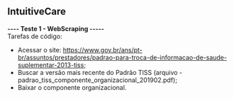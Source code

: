 ## IntuitiveCare
**---- Teste 1 - WebScraping -----** </br>
Tarefas de código:

* Acessar o site: https://www.gov.br/ans/pt-br/assuntos/prestadores/padrao-para-troca-de-informacao-de-saude-suplementar-2013-tiss;
* Buscar a versão mais recente do Padrão TISS (arquivo - padrao_tiss_componente_organizacional_201902.pdf);
* Baixar o componente organizacional.